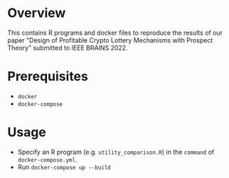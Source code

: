 # Overview

This contains R programs and docker files to reproduce the results of our paper "Design of Profitable Crypto Lottery Mechanisms with Prospect Theory" submitted to IEEE BRAINS 2022.

# Prerequisites

- `docker`
- `docker-compose`

# Usage

- Specify an R program (e.g. `utility_comparison.R`) in the `command` of `docker-compose.yml`.
- Run `docker-compose up --build`
